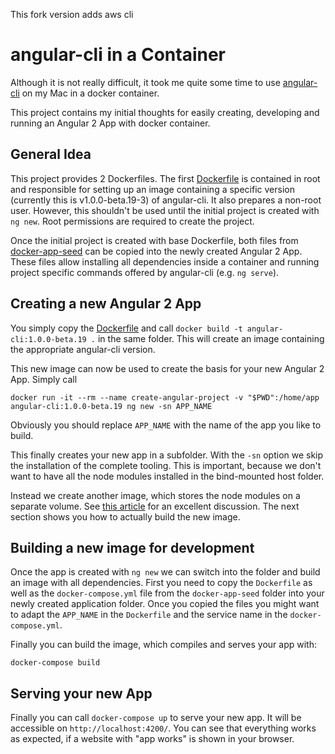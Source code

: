 This fork version adds aws cli

# angular-cli in a Container

Although it is not really difficult, it took me quite some time to use [angular-cli](https://github.com/angular/angular-cli) on my Mac in a docker container.

This project contains my initial thoughts for easily creating, developing and running an Angular 2 App with docker container.

## General Idea

This project provides 2 Dockerfiles. The first [Dockerfile](Dockerfile) is contained in root and responsible for setting up an image containing a specific version (currently this is v1.0.0-beta.19-3) of angular-cli. It also prepares a non-root user. However, this shouldn't be used until the initial project is created with `ng new`. Root permissions are required to create the project.

Once the initial project is created with base Dockerfile, both files from [docker-app-seed](docker-app-seed) can be copied into the newly created Angular 2 App. These files allow installing all dependencies inside a container and running project specific commands offered by angular-cli (e.g. `ng serve`).

## Creating a new Angular 2 App

You simply copy the [Dockerfile](Dockerfile) and call `docker build -t angular-cli:1.0.0-beta.19 .` in the same folder. This will create an image containing the appropriate angular-cli version.

This new image can now be used to create the basis for your new Angular 2 App. Simply call 

```
docker run -it --rm --name create-angular-project -v "$PWD":/home/app angular-cli:1.0.0-beta.19 ng new -sn APP_NAME
```

Obviously you should replace `APP_NAME` with the name of the app you like to build.

This finally creates your new app in a subfolder. With the `-sn` option we skip the installation of the complete tooling. This is important, because we don't want to have all the node modules installed in the bind-mounted host folder.

Instead we create another image, which stores the node modules on a separate volume. See [this article](http://jdlm.info/articles/2016/03/06/lessons-building-node-app-docker.html) for an excellent discussion. The next section shows you how to actually build the new image.

## Building a new image for development

Once the app is created with `ng new` we can switch into the folder and build an image with all dependencies. First you need to copy the `Dockerfile` as well as the `docker-compose.yml` file from the `docker-app-seed` folder into your newly created application folder. Once you copied the files you might want to adapt the `APP_NAME` in the `Dockerfile` and the service name in the `docker-compose.yml`.

Finally you can build the image, which compiles and serves your app with:

```
docker-compose build
```

## Serving your new App

Finally you can call `docker-compose up` to serve your new app. It will be accessible on `http://localhost:4200/`. You can see that everything works as expected, if a website with "app works" is shown in your browser.
